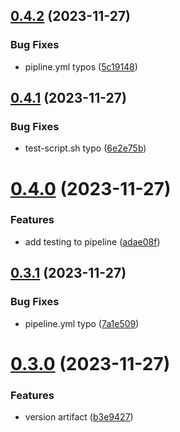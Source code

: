 ## [0.4.2](https://github.com/shelbielehto/greetings-ci/compare/v0.4.1...v0.4.2) (2023-11-27)


### Bug Fixes

* pipline.yml typos ([5c19148](https://github.com/shelbielehto/greetings-ci/commit/5c19148779b8de2ef88843785be2b54e1cd825a7))



## [0.4.1](https://github.com/shelbielehto/greetings-ci/compare/v0.4.0...v0.4.1) (2023-11-27)


### Bug Fixes

* test-script.sh typo ([6e2e75b](https://github.com/shelbielehto/greetings-ci/commit/6e2e75beded126c69d8f89c58439696cb7564fa5))



# [0.4.0](https://github.com/shelbielehto/greetings-ci/compare/v0.3.1...v0.4.0) (2023-11-27)


### Features

* add testing to pipeline ([adae08f](https://github.com/shelbielehto/greetings-ci/commit/adae08faa4b77fbf36b34ea20f8b1d184cc549d6))



## [0.3.1](https://github.com/shelbielehto/greetings-ci/compare/v0.3.0...v0.3.1) (2023-11-27)


### Bug Fixes

* pipeline.yml typo ([7a1e509](https://github.com/shelbielehto/greetings-ci/commit/7a1e5099ffd73d552f0aef73502bb931d75ca10a))



# [0.3.0](https://github.com/shelbielehto/greetings-ci/compare/v0.2.0...v0.3.0) (2023-11-27)


### Features

* version artifact ([b3e9427](https://github.com/shelbielehto/greetings-ci/commit/b3e94270cf06848c34652064f85e59efba231f43))



